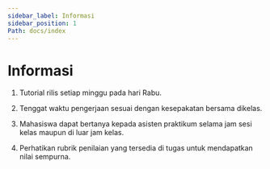 ```yaml
---
sidebar_label: Informasi
sidebar_position: 1
Path: docs/index
---
```


# Informasi

1. Tutorial rilis setiap minggu pada hari Rabu.

2. Tenggat waktu pengerjaan sesuai dengan kesepakatan bersama dikelas.

3. Mahasiswa dapat bertanya kepada asisten praktikum selama jam sesi kelas maupun di luar jam kelas.

4. Perhatikan rubrik penilaian yang tersedia di tugas untuk mendapatkan nilai sempurna.